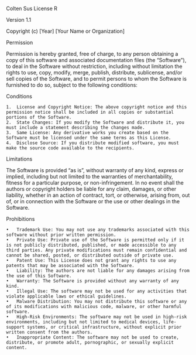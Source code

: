 Colten Sus License R

Version 1.1

Copyright (c) [Year] [Your Name or Organization]

Permission

Permission is hereby granted, free of charge, to any person obtaining a copy of this software and associated documentation files (the “Software”), to deal in the Software without restriction, including without limitation the rights to use, copy, modify, merge, publish, distribute, sublicense, and/or sell copies of the Software, and to permit persons to whom the Software is furnished to do so, subject to the following conditions:

Conditions

	1.	License and Copyright Notice: The above copyright notice and this permission notice shall be included in all copies or substantial portions of the Software.
	2.	State Changes: If you modify the Software and distribute it, you must include a statement describing the changes made.
	3.	Same License: Any derivative works you create based on the Software must be licensed under the same terms as this License.
	4.	Disclose Source: If you distribute modified software, you must make the source code available to the recipients.

Limitations

The Software is provided “as is”, without warranty of any kind, express or implied, including but not limited to the warranties of merchantability, fitness for a particular purpose, or non-infringement. In no event shall the authors or copyright holders be liable for any claim, damages, or other liability, whether in an action of contract, tort, or otherwise, arising from, out of, or in connection with the Software or the use or other dealings in the Software.

Prohibitions

	•	Trademark Use: You may not use any trademarks associated with this software without prior written permission.
	•	Private Use: Private use of the Software is permitted only if it is not publicly distributed, published, or made accessible to any third parties. Any private modifications must remain confidential and cannot be shared, posted, or distributed outside of private use.
	•	Patent Use: This License does not grant any rights to use any patents that may be associated with the Software.
	•	Liability: The authors are not liable for any damages arising from the use of this Software.
	•	Warranty: The Software is provided without any warranty of any kind.
	•	Illegal Use: The software may not be used for any activities that violate applicable laws or ethical guidelines.
	•	Malware Distribution: You may not distribute this software or any of its modifications with malicious code, malware, or other harmful software.
	•	High-Risk Environments: The software may not be used in high-risk environments, including but not limited to medical devices, life-support systems, or critical infrastructure, without explicit prior written consent from the authors.
	•	Inappropriate Content: The software may not be used to create, distribute, or promote adult, pornographic, or sexually explicit content.
